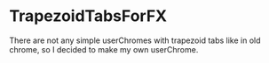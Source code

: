# TrapezoidTabsForFX
There are not any simple userChromes with trapezoid tabs like in old chrome, so I decided to make my own userChrome.
